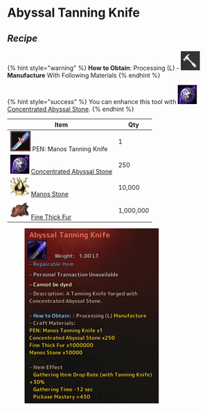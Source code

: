 # Abyssal Tanning Knife

## _Recipe_

{% hint style="warning" %}
**How to Obtain**: Processing (L) - <img src="../../../.gitbook/assets/QQ截图20221109033029.png" alt="" data-size="line"> **Manufacture** With Following Materials
{% endhint %}

{% hint style="success" %}
You can enhance this tool with <img src="../../../.gitbook/assets/unknown.png" alt="" data-size="line">[Concentrated Abyssal Stone](../materials/concentrated-abyssal-stone.md).
{% endhint %}

| Item                                                                                                                | Qty       |
| ------------------------------------------------------------------------------------------------------------------- | --------- |
| <img src="../../../.gitbook/assets/QQ截图20221109021249.png" alt="" data-size="original"> PEN: Manos Tanning Knife    | 1         |
|  ![](../../../.gitbook/assets/unknown.png) [Concentrated Abyssal Stone](../materials/concentrated-abyssal-stone.md) | 250       |
| ![](../../../.gitbook/assets/00004915.png) [Manos Stone](https://bdocodex.com/us/item/4915/)                        | 10,000    |
| ![](../../../.gitbook/assets/00006163.png) [Fine Thick Fur](https://bdocodex.com/us/item/6163/)                     | 1,000,000 |

<figure><img src="../../../.gitbook/assets/image (6).png" alt=""><figcaption></figcaption></figure>
